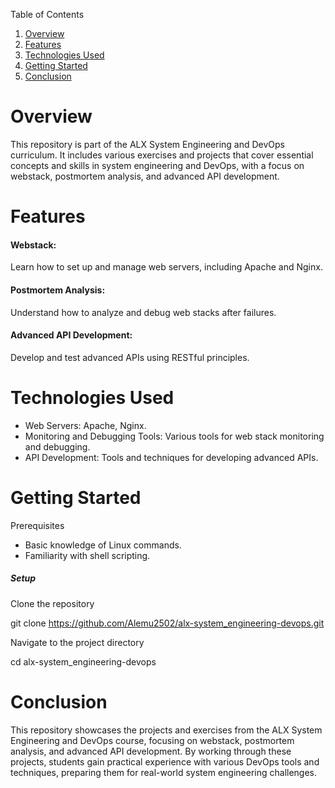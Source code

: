 Table of Contents

1. [Overview](#overview)
2. [Features](#features)
3. [Technologies Used](#technologies-used)
4. [Getting Started](#getting-started)
5. [Conclusion](#conclusion)

# Overview
This repository is part of the ALX System Engineering and DevOps curriculum. It includes various exercises and projects that cover essential concepts and skills in system engineering and DevOps, with a focus on webstack, postmortem analysis, and advanced API development.

# Features

#### Webstack: 
Learn how to set up and manage web servers, including Apache and Nginx.

#### Postmortem Analysis:
 Understand how to analyze and debug web stacks after failures.

#### Advanced API Development: 
Develop and test advanced APIs using RESTful principles.

# Technologies Used
- Web Servers: Apache, Nginx.
- Monitoring and Debugging Tools: Various tools for web stack monitoring and debugging.
- API Development: Tools and techniques for developing advanced APIs.

# Getting Started

Prerequisites

- Basic knowledge of Linux commands.
- Familiarity with shell scripting.

 ##### Setup
Clone the repository

git clone https://github.com/Alemu2502/alx-system_engineering-devops.git

Navigate to the project directory

cd alx-system_engineering-devops

# Conclusion
This repository showcases the projects and exercises from the ALX System Engineering and DevOps course, focusing on webstack, postmortem analysis, and advanced API development. By working through these projects, students gain practical experience with various DevOps tools and techniques, preparing them for real-world system engineering challenges.